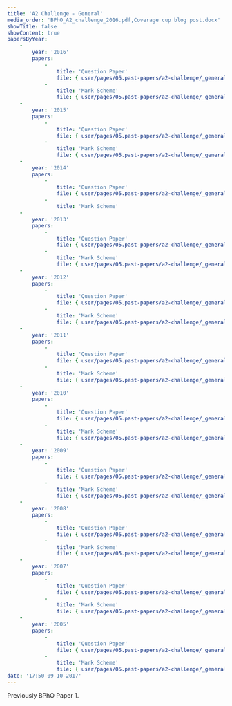 ```yaml
---
title: 'A2 Challenge - General'
media_order: 'BPhO_A2_challenge_2016.pdf,Coverage cup blog post.docx'
showTitle: false
showContent: true
papersByYear:
    -
        year: '2016'
        papers:
            -
                title: 'Question Paper'
                file: { user/pages/05.past-papers/a2-challenge/_general/BPhO_A2_challenge_2016.pdf: { name: BPhO_A2_challenge_2016.pdf, type: application/pdf, size: 1501742, path: user/pages/05.past-papers/a2-challenge/_general/BPhO_A2_challenge_2016.pdf } }
            -
                title: 'Mark Scheme'
                file: { user/pages/05.past-papers/a2-challenge/_general/BPhO_A2_challenge_2016_solutions.pdf: { name: BPhO_A2_challenge_2016_solutions.pdf, type: application/pdf, size: 225662, path: user/pages/05.past-papers/a2-challenge/_general/BPhO_A2_challenge_2016_solutions.pdf } }
    -
        year: '2015'
        papers:
            -
                title: 'Question Paper'
                file: { user/pages/05.past-papers/a2-challenge/_general/BPhO_A2_Challenge_2015_Final_September_2015.pdf: { name: BPhO_A2_Challenge_2015_Final_September_2015.pdf, type: application/pdf, size: 337807, path: user/pages/05.past-papers/a2-challenge/_general/BPhO_A2_Challenge_2015_Final_September_2015.pdf } }
            -
                title: 'Mark Scheme'
                file: { user/pages/05.past-papers/a2-challenge/_general/BPhO_A2_Challenge_Solutions_September_2015.pdf: { name: BPhO_A2_Challenge_Solutions_September_2015.pdf, type: application/pdf, size: 148751, path: user/pages/05.past-papers/a2-challenge/_general/BPhO_A2_Challenge_Solutions_September_2015.pdf } }
    -
        year: '2014'
        papers:
            -
                title: 'Question Paper'
                file: { user/pages/05.past-papers/a2-challenge/_general/A2_Challenge_2014_Question_Paper.pdf: { name: A2_Challenge_2014_Question_Paper.pdf, type: application/pdf, size: 452136, path: user/pages/05.past-papers/a2-challenge/_general/A2_Challenge_2014_Question_Paper.pdf }, user/pages/05.past-papers/a2-challenge/_general/A2_Challenge_2014_Solutions_.pdf: { name: A2_Challenge_2014_Solutions_.pdf, type: application/pdf, size: 105540, path: user/pages/05.past-papers/a2-challenge/_general/A2_Challenge_2014_Solutions_.pdf } }
            -
                title: 'Mark Scheme'
    -
        year: '2013'
        papers:
            -
                title: 'Question Paper'
                file: { user/pages/05.past-papers/a2-challenge/_general/BPhO_A2_2013_QP.pdf: { name: BPhO_A2_2013_QP.pdf, type: application/pdf, size: 230665, path: user/pages/05.past-papers/a2-challenge/_general/BPhO_A2_2013_QP.pdf } }
            -
                title: 'Mark Scheme'
                file: { user/pages/05.past-papers/a2-challenge/_general/BPhO_A2_2013_MS.pdf: { name: BPhO_A2_2013_MS.pdf, type: application/pdf, size: 130125, path: user/pages/05.past-papers/a2-challenge/_general/BPhO_A2_2013_MS.pdf } }
    -
        year: '2012'
        papers:
            -
                title: 'Question Paper'
                file: { user/pages/05.past-papers/a2-challenge/_general/BPhO_A2_2012_QP.pdf: { name: BPhO_A2_2012_QP.pdf, type: application/pdf, size: 390143, path: user/pages/05.past-papers/a2-challenge/_general/BPhO_A2_2012_QP.pdf } }
            -
                title: 'Mark Scheme'
                file: { user/pages/05.past-papers/a2-challenge/_general/BPhO_A2_2012_MS.pdf: { name: BPhO_A2_2012_MS.pdf, type: application/pdf, size: 78583, path: user/pages/05.past-papers/a2-challenge/_general/BPhO_A2_2012_MS.pdf } }
    -
        year: '2011'
        papers:
            -
                title: 'Question Paper'
                file: { user/pages/05.past-papers/a2-challenge/_general/Olympiad_Paper_1.pdf: { name: Olympiad_Paper_1.pdf, type: application/pdf, size: 196825, path: user/pages/05.past-papers/a2-challenge/_general/Olympiad_Paper_1.pdf } }
            -
                title: 'Mark Scheme'
                file: { user/pages/05.past-papers/a2-challenge/_general/Olympiad_Paper_1_October_2010_solutions.pdf: { name: Olympiad_Paper_1_October_2010_solutions.pdf, type: application/pdf, size: 49157, path: user/pages/05.past-papers/a2-challenge/_general/Olympiad_Paper_1_October_2010_solutions.pdf } }
    -
        year: '2010'
        papers:
            -
                title: 'Question Paper'
                file: { user/pages/05.past-papers/a2-challenge/_general/BPhO_Paper1_2010_QP.pdf: { name: BPhO_Paper1_2010_QP.pdf, type: application/pdf, size: 161663, path: user/pages/05.past-papers/a2-challenge/_general/BPhO_Paper1_2010_QP.pdf } }
            -
                title: 'Mark Scheme'
                file: { user/pages/05.past-papers/a2-challenge/_general/BPhO_Paper1_2010_MS.pdf: { name: BPhO_Paper1_2010_MS.pdf, type: application/pdf, size: 44649, path: user/pages/05.past-papers/a2-challenge/_general/BPhO_Paper1_2010_MS.pdf } }
    -
        year: '2009'
        papers:
            -
                title: 'Question Paper'
                file: { user/pages/05.past-papers/a2-challenge/_general/BPhO_Paper1_2009_QP.pdf: { name: BPhO_Paper1_2009_QP.pdf, type: application/pdf, size: 170969, path: user/pages/05.past-papers/a2-challenge/_general/BPhO_Paper1_2009_QP.pdf } }
            -
                title: 'Mark Scheme'
                file: { user/pages/05.past-papers/a2-challenge/_general/BPhO_Paper1_2009_MS.pdf: { name: BPhO_Paper1_2009_MS.pdf, type: application/pdf, size: 64026, path: user/pages/05.past-papers/a2-challenge/_general/BPhO_Paper1_2009_MS.pdf } }
    -
        year: '2008'
        papers:
            -
                title: 'Question Paper'
                file: { user/pages/05.past-papers/a2-challenge/_general/BPhO_Paper1_2008_QP.pdf: { name: BPhO_Paper1_2008_QP.pdf, type: application/pdf, size: 133667, path: user/pages/05.past-papers/a2-challenge/_general/BPhO_Paper1_2008_QP.pdf } }
            -
                title: 'Mark Scheme'
                file: { user/pages/05.past-papers/a2-challenge/_general/BPhO_Paper1_2008_MS.pdf: { name: BPhO_Paper1_2008_MS.pdf, type: application/pdf, size: 103960, path: user/pages/05.past-papers/a2-challenge/_general/BPhO_Paper1_2008_MS.pdf } }
    -
        year: '2007'
        papers:
            -
                title: 'Question Paper'
                file: { user/pages/05.past-papers/a2-challenge/_general/BPhO_Paper1_2007_QP.pdf: { name: BPhO_Paper1_2007_QP.pdf, type: application/pdf, size: 143925, path: user/pages/05.past-papers/a2-challenge/_general/BPhO_Paper1_2007_QP.pdf } }
            -
                title: 'Mark Scheme'
                file: { user/pages/05.past-papers/a2-challenge/_general/BPhO_Paper1_2007_MS.pdf: { name: BPhO_Paper1_2007_MS.pdf, type: application/pdf, size: 72214, path: user/pages/05.past-papers/a2-challenge/_general/BPhO_Paper1_2007_MS.pdf } }
    -
        year: '2005'
        papers:
            -
                title: 'Question Paper'
                file: { user/pages/05.past-papers/a2-challenge/_general/BPhO_Paper1_2005_QP.pdf: { name: BPhO_Paper1_2005_QP.pdf, type: application/pdf, size: 72447, path: user/pages/05.past-papers/a2-challenge/_general/BPhO_Paper1_2005_QP.pdf } }
            -
                title: 'Mark Scheme'
                file: { user/pages/05.past-papers/a2-challenge/_general/BPhO_Paper1_2005_MS.pdf: { name: BPhO_Paper1_2005_MS.pdf, type: application/pdf, size: 46241, path: user/pages/05.past-papers/a2-challenge/_general/BPhO_Paper1_2005_MS.pdf } }
date: '17:50 09-10-2017'
---
```


Previously BPhO Paper 1.